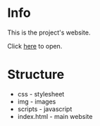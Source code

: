 # Info
This is the project's website.

Click [here](https://prodis-opus19.github.io/) to open.


# Structure
* css - stylesheet
* img - images
* scripts - javascript
* index.html - main website
